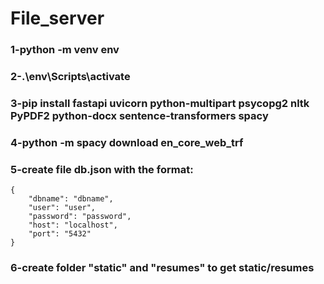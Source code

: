 
# File_server



### 1-python -m venv env 


### 2-.\env\Scripts\activate


### 3-pip install fastapi uvicorn python-multipart psycopg2 nltk PyPDF2 python-docx sentence-transformers spacy

### 4-python -m spacy download en_core_web_trf


### 5-create file db.json with the format:


```
{
    "dbname": "dbname",  
    "user": "user",         
    "password": "password",     
    "host": "localhost",             
    "port": "5432"                   
}
```


### 6-create folder "static" and "resumes"  to get  static/resumes

